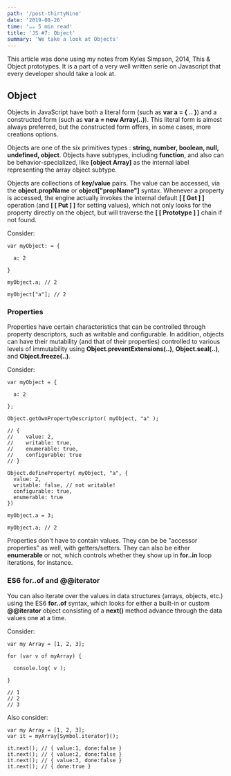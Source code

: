 ```yaml
---
path: '/post-thirtyNine'
date: '2019-08-26'
time: '☕️☕️ 5 min read'
title: 'JS #7: Object'
summary: 'We take a look at Objects'
---
```


This article was done using my notes from Kyles Simpson, 2014, This & Object prototypes. It is a part of a very well written serie on Javascript that every developer should take a look at.

## Object

Objects in JavaScript have both a literal form (such as **var a = { .. }**) and a constructed form (such as **var a = new Array(..)**). This literal form is almost always preferred, but the constructed form offers, in some cases, more creations options.

Objects are one of the six primitives types : **string, number, boolean, null, undefined, object**. Objects have subtypes, including **function**, and also can be behavior-specialized, like **[object Array]** as the internal label representing the array object subtype.

Objects are collections of **key/value** pairs. The value can be accessed, via the **object.propName** or **object["propName"]** syntax. Whenever a property is accessed, the engine actually invokes the internal default **[ [ Get ] ]** operation (and **[ [ Put ] ]** for setting values), which not only looks for the property directly on the object, but will traverse the **[ [ Prototype ] ]** chain if not found.

Consider:

```
var myObject: = {

  a: 2

}

myObject.a; // 2

myObject["a"]; // 2

```

### Properties

Properties have certain characteristics that can be controlled through property descriptors, such as writable and configurable. In addition, objects can have their mutability (and that of their properties) controlled to various levels of immutability using **Object.preventExtensions(..)**, **Object.seal(..)**, and **Object.freeze(..)**.

Consider:

```
var myObject = {

  a: 2

};

Object.getOwnPropertyDescriptor( myObject, "a" );

// {
//    value: 2,
//    writable: true,
//    enumerable: true,
//    configurable: true
// }

Object.defineProperty( myObject, "a", {
  value: 2,
  writable: false, // not writable!
  configurable: true,
  enumerable: true
})

myObject.a = 3;

myObject.a; // 2
```

Properties don't have to contain values. They can be be "accessor properties" as well, with getters/setters. They can also be either **enumerable** or not, which controls whether they show up in **for..in** loop iterations, for instance.

### ES6 for..of and @@iterator

You can also iterate over the values in data structures (arrays, objects, etc.) using the ES6 **for..of** syntax, which looks for either a built-in or custom **@@iterator** object consisting of a **next()** method advance through the data values one at a time.

Consider:

```
var my Array = [1, 2, 3];

for (var v of myArray) {

  console.log( v );

}

// 1
// 2
// 3
```

Also consider:

```
var my Array = [1, 2, 3];
var it = myArray[Symbol.iterator]();

it.next(); // { value:1, done:false }
it.next(); // { value:2, done:false }
it.next(); // { value:3, done:false }
it.next(); // { done:true }
```
